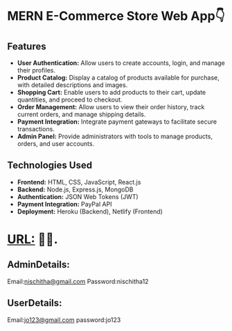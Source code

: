 # MERN E-Commerce Store Web App👇

## Features

- **User Authentication:** Allow users to create accounts, login, and manage their profiles.
- **Product Catalog:** Display a catalog of products available for purchase, with detailed descriptions and images.
- **Shopping Cart:** Enable users to add products to their cart, update quantities, and proceed to checkout.
- **Order Management:** Allow users to view their order history, track current orders, and manage shipping details.
- **Payment Integration:** Integrate payment gateways to facilitate secure transactions.
- **Admin Panel:** Provide administrators with tools to manage products, orders, and user accounts.

## Technologies Used

- **Frontend:** HTML, CSS, JavaScript, React.js
- **Backend:** Node.js, Express.js, MongoDB
- **Authentication:** JSON Web Tokens (JWT)
- **Payment Integration:** PayPal API
- **Deployment:** Heroku (Backend), Netlify (Frontend)

# [URL:](http://localhost:5173/) 🤘🥂.

## AdminDetails:

Email:nischitha@gmail.com
Password:nischitha12

## UserDetails:

Email:jo123@gmail.com
password:jo123
